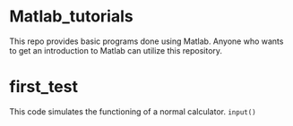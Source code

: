 # Matlab_tutorials
This repo provides basic programs done using Matlab. Anyone who wants to get an introduction to Matlab can utilize this repository.
# first_test
This code simulates the functioning of a normal calculator. ``input()``

